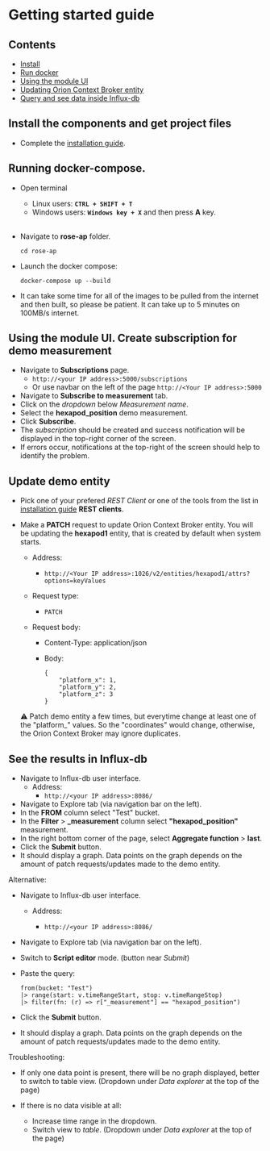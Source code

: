 # Getting started guide

## Contents

-   [Install](#install-the-components-and-get-project-files)
-   [Run docker](#running-docker-compose)
-   [Using the module UI](#using-the-module-ui-create-subscription-for-demo-measurement)
-   [Updating Orion Context Broker entity](#update-demo-entity)
-   [Query and see data inside Influx-db](#see-the-results-in-influx-db)

## Install the components and get project files

- Complete the [installation guide](installationguide.md).

## Running docker-compose.

- Open terminal
    - Linux users: **```CTRL + SHIFT + T```**
    - Windows users: **```Windows key + X```** and then press **A** key.
    <br>
- Navigate to **rose-ap** folder.

    ```cd rose-ap```

- Launch the docker compose:

    ```docker-compose up --build```  
    
- It can take some time for all of the images to be pulled from the internet and then built, so please be patient. It can take up to 5 minutes on 100MB/s internet.

## Using the module UI. Create subscription for demo measurement

- Navigate to **Subscriptions** page.
    - ```http://<your IP address>:5000/subscriptions```
    - Or use navbar on the left of the page ```http://<Your IP address>:5000```
- Navigate to **Subscribe to measurement** tab.
- Click on the *dropdown* below *Measurement name*.
- Select the **hexapod_position** demo measurement.
- Click **Subscribe**.
- The *subscription* should be created and success notification will be displayed in the top-right corner of the screen.
- If errors occur, notifications at the top-right of the screen should help to identify the problem.

## Update demo entity

- Pick one of your prefered *REST Client* or one of the tools from the list in [installation guide](installationguide.md) **REST clients**.
- Make a **PATCH** request to update Orion Context Broker entity.
    You will be updating the **hexapod1** entity, that is created by default when system starts.

    - Address:

        - ```http://<Your IP address>:1026/v2/entities/hexapod1/attrs?options=keyValues```

    - Request type:

        - ```PATCH```

    - Request body:
        - Content-Type: application/json
        - Body:
        
            ```
            {
                "platform_x": 1,
                "platform_y": 2,
                "platform_z": 3
            }
            ```

    :warning: Patch demo entity a few times, but everytime change at least one of the "platform_" values. So the "coordinates" would change, otherwise, the Orion Context Broker may ignore duplicates. 

## See the results in Influx-db

- Navigate to Influx-db user interface.
    - Address:
        - ```http://<your IP address>:8086/``` 
- Navigate to Explore tab (via navigation bar on the left).
- In the **FROM** column select "Test" bucket.
- In the **Filter** > **_measurement** column select **"hexapod_position"** measurement.
- In the right bottom corner of the page, select **Aggregate function** > **last**.
- Click the **Submit** button.
- It should display a graph. Data points on the graph depends on the amount of patch requests/updates made to the demo entity.

Alternative:

- Navigate to Influx-db user interface.

    - Address:

        - ```http://<your IP address>:8086/``` 

- Navigate to Explore tab (via navigation bar on the left).
- Switch to **Script editor** mode. (button near *Submit*)
- Paste the query:

    ```
    from(bucket: "Test")
    |> range(start: v.timeRangeStart, stop: v.timeRangeStop)
    |> filter(fn: (r) => r["_measurement"] == "hexapod_position")
    ```
    
- Click the **Submit** button.
- It should display a graph. Data points on the graph depends on the amount of patch requests/updates made to the demo entity.

Troubleshooting:

- If only one data point is present, there will be no graph displayed, better to switch to table view. (Dropdown under *Data explorer* at the top of the page)

- If there is no data visible at all:
    - Increase time range in the dropdown.
    - Switch view to *table*. (Dropdown under *Data explorer* at the top of the page)
